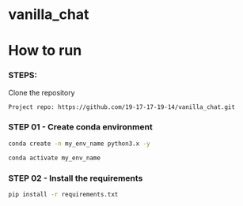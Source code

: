 # vanilla_chat

# How to run
### STEPS:

Clone the repository

```bash
Project repo: https://github.com/19-17-17-19-14/vanilla_chat.git
```

### STEP 01 - Create conda environment

```bash
conda create -n my_env_name python3.x -y
```

```bash
conda activate my_env_name
```

### STEP 02 - Install the requirements
```bash
pip install -r requirements.txt
```